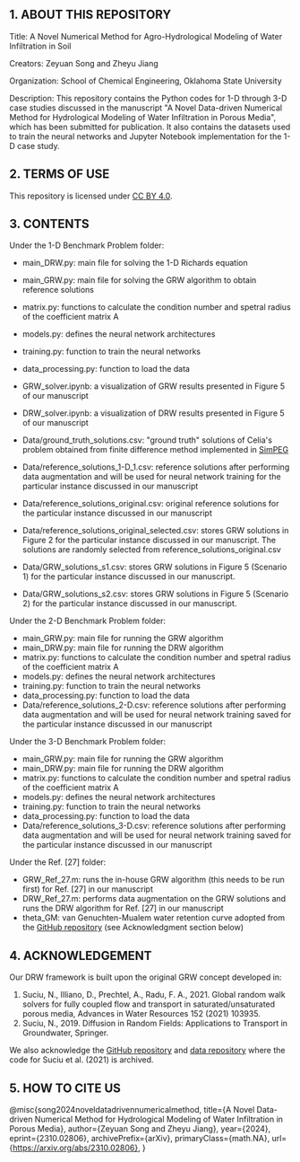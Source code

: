 ## 1. ABOUT THIS REPOSITORY
 
Title: A Novel Numerical Method for Agro-Hydrological Modeling of Water Infiltration in Soil
 
Creators: Zeyuan Song and Zheyu Jiang
 
Organization: School of Chemical Engineering, Oklahoma State University
 
Description: This repository contains the Python codes for 1-D through 3-D case studies discussed in the manuscript "A Novel Data-driven Numerical Method for Hydrological Modeling of Water Infiltration in Porous Media", which has been submitted for publication. It also contains the datasets used to train the neural networks and Jupyter Notebook implementation for the 1-D case study.
 
## 2. TERMS OF USE
 
This repository is licensed under [CC BY 4.0](https://creativecommons.org/licenses/by-nc-nd/4.0/).
 
## 3. CONTENTS
 
Under the 1-D Benchmark Problem folder:
- main_DRW.py: main file for solving the 1-D Richards equation
- main_GRW.py: main file for solving the GRW algorithm to obtain reference solutions
- matrix.py: functions to calculate the condition number and spetral radius of the coefficient matrix A
- models.py: defines the neural network architectures
- training.py: function to train the neural networks
- data_processing.py: function to load the data

- GRW_solver.ipynb: a visualization of GRW results presented in Figure 5 of our manuscript
- DRW_solver.ipynb: a visualization of DRW results presented in Figure 5 of our manuscript
- Data/ground_truth_solutions.csv: "ground truth" solutions of Celia's problem obtained from finite difference method implemented in [SimPEG](https://simpegdocs.appspot.com/content/examples/20-published/plot_richards_celia1990.html)
- Data/reference_solutions_1-D_1.csv: reference solutions after performing data augmentation and will be used for neural network training for the particular instance discussed in our manuscript
- Data/reference_solutions_original.csv: original reference solutions for the particular instance discussed in our manuscript
- Data/reference_solutions_original_selected.csv: stores GRW solutions in Figure 2 for the particular instance discussed in our manuscript. The solutions are randomly selected from reference_solutions_original.csv
- Data/GRW_solutions_s1.csv: stores GRW solutions in Figure 5 (Scenario 1) for the particular instance discussed in our manuscript.
- Data/GRW_solutions_s2.csv: stores GRW solutions in Figure 5 (Scenario 2) for the particular instance discussed in our manuscript.
 
Under the 2-D Benchmark Problem folder:
- main_GRW.py: main file for running the GRW algorithm
- main_DRW.py: main file for running the DRW algorithm
- matrix.py: functions to calculate the condition number and spetral radius of the coefficient matrix A
- models.py: defines the neural network architectures
- training.py: function to train the neural networks
- data_processing.py: function to load the data
- Data/reference_solutions_2-D.csv: reference solutions after performing data augmentation and will be used for neural network training saved for the particular instance discussed in our manuscript
 
Under the 3-D Benchmark Problem folder:
- main_GRW.py: main file for running the GRW algorithm
- main_DRW.py: main file for running the DRW algorithm
- matrix.py: functions to calculate the condition number and spetral radius of the coefficient matrix A
- models.py: defines the neural network architectures
- training.py: function to train the neural networks
- data_processing.py: function to load the data
- Data/reference_solutions_3-D.csv: reference solutions after performing data augmentation and will be used for neural network training saved for the particular instance discussed in our manuscript
 
Under the Ref. [27] folder:
- GRW_Ref_27.m: runs the in-house GRW algorithm (this needs to be run first) for Ref. [27] in our manuscript
- DRW_Ref_27.m: performs data augmentation on the GRW solutions and runs the DRW algorithm for Ref. [27] in our manuscript
- theta_GM: van Genuchten-Mualem water retention curve adopted from the [GitHub repository](https://github.com/PMFlow/RichardsEquation) (see Acknowledgment section below)
 
## 4. ACKNOWLEDGEMENT
 
Our DRW framework is built upon the original GRW concept developed in:
1. Suciu, N., Illiano, D., Prechtel, A., Radu, F. A., 2021. Global random walk solvers for fully coupled flow and transport in saturated/unsaturated porous media, Advances in Water Resources 152 (2021) 103935.
2. Suciu, N., 2019. Diffusion in Random Fields: Applications to Transport in Groundwater, Springer.
 
We also acknowledge the [GitHub repository](https://github.com/PMFlow/RichardsEquation) and [data repository](https://zenodo.org/records/4709693) where the code for Suciu et al. (2021) is archived.
 
## 5. HOW TO CITE US
 
@misc{song2024noveldatadrivennumericalmethod,
      title={A Novel Data-driven Numerical Method for Hydrological Modeling of Water Infiltration in Porous Media},
      author={Zeyuan Song and Zheyu Jiang},
      year={2024},
      eprint={2310.02806},
      archivePrefix={arXiv},
      primaryClass={math.NA},
      url={https://arxiv.org/abs/2310.02806},
}
